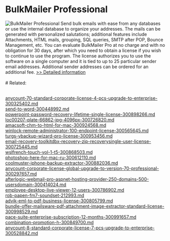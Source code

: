 # BulkMailer Professional
![BulkMailer Professional](https://mycommerce.akamaized.net/api/pimages/P140722/BIG/140722.JPG)
Send bulk emails with ease from any databases or use the internal database to organize your addresses. The mails can be generated with personalized salutations; additional features include Attachments, HTML mails, grouping, SQL queries, SMTP after POP, Bounce Management, etc.
You can evaluate BulkMailer Pro at no charge and with no obligation for 30 days, after which you need to obtain a license if you wish to continue to use the program.
The license authorizes you to use the software on a single computer and it is tied to up to 25 particular sender email addresses. Additional sender addresses can be ordered for an additional fee.
[>> Detailed information](https://secure.shareit.com/shareit/product.html?productid=140722&affiliateid=200057808)<br/><br/># Related:

<br />[anycount-70-standard-corporate-license-4-pcs-upgrade-to-enterprise-300325402.md](https://github.com/downloadplanet/downloadplanet/blob/main/anycount-70-standard-corporate-license-4-pcs-upgrade-to-enterprise-300325402.md)<br />[send-to-word-300448992.md](https://github.com/downloadplanet/downloadplanet/blob/main/send-to-word-300448992.md)<br />[powerpoint-password-recovery-lifetime-single-license-300898266.md](https://github.com/downloadplanet/downloadplanet/blob/main/powerpoint-password-recovery-lifetime-single-license-300898266.md)<br />[loc00207-plate-66862-jpg-4096px-300726820.md](https://github.com/downloadplanet/downloadplanet/blob/main/loc00207-plate-66862-jpg-4096px-300726820.md)<br />[amacsoft-chm-to-html-for-mac-300924568.md](https://github.com/downloadplanet/downloadplanet/blob/main/amacsoft-chm-to-html-for-mac-300924568.md)<br />[winlock-remote-administrator-100-endpoint-license-300565645.md](https://github.com/downloadplanet/downloadplanet/blob/main/winlock-remote-administrator-100-endpoint-license-300565645.md)<br />[turgs-ybackup-wizard-pro-license-300953456.md](https://github.com/downloadplanet/downloadplanet/blob/main/turgs-ybackup-wizard-pro-license-300953456.md)<br />[email-recovery-toolkitdbx-recovery-zip-recoverysingle-user-license-300725445.md](https://github.com/downloadplanet/downloadplanet/blob/main/email-recovery-toolkitdbx-recovery-zip-recoverysingle-user-license-300725445.md)<br />[wslfrench-touch-vol-1-t5-300868503.md](https://github.com/downloadplanet/downloadplanet/blob/main/wslfrench-touch-vol-1-t5-300868503.md)<br />[photoshop-here-for-mac-ru-300612110.md](https://github.com/downloadplanet/downloadplanet/blob/main/photoshop-here-for-mac-ru-300612110.md)<br />[coolmuster-iphone-backup-extractor-300882036.md](https://github.com/downloadplanet/downloadplanet/blob/main/coolmuster-iphone-backup-extractor-300882036.md)<br />[anycount-corporate-license-global-upgrade-to-version-70-professional-300297657.md](https://github.com/downloadplanet/downloadplanet/blob/main/anycount-corporate-license-global-upgrade-to-version-70-professional-300297657.md)<br />[afterlogic-webmail-pro-aspnet-hosting-provider-250-domains-500-usersdomain-300414024.md](https://github.com/downloadplanet/downloadplanet/blob/main/afterlogic-webmail-pro-aspnet-hosting-provider-250-domains-500-usersdomain-300414024.md)<br />[employee-desktop-live-viewer-12-users-300786902.md](https://github.com/downloadplanet/downloadplanet/blob/main/employee-desktop-live-viewer-12-users-300786902.md)<br />[rob-papen-fm7-soundset-212993.md](https://github.com/downloadplanet/downloadplanet/blob/main/rob-papen-fm7-soundset-212993.md)<br />[advik-eml-to-pdf-business-license-300805799.md](https://github.com/downloadplanet/downloadplanet/blob/main/advik-eml-to-pdf-business-license-300805799.md)<br />[bundle-offer-mailsware-pdf-attachment-image-extractor-standard-license-300998529.md](https://github.com/downloadplanet/downloadplanet/blob/main/bundle-offer-mailsware-pdf-attachment-image-extractor-standard-license-300998529.md)<br />[pace-suite-enterprise-subscription-12-months-300991657.md](https://github.com/downloadplanet/downloadplanet/blob/main/pace-suite-enterprise-subscription-12-months-300991657.md)<br />[combination-promotion-h-300849700.md](https://github.com/downloadplanet/downloadplanet/blob/main/combination-promotion-h-300849700.md)<br />[anycount-8-standard-corporate-license-7-pcs-upgrade-to-enterprise-300528842.md](https://github.com/downloadplanet/downloadplanet/blob/main/anycount-8-standard-corporate-license-7-pcs-upgrade-to-enterprise-300528842.md)